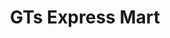 ---
title: "GTs Express Mart"
url: /greenville/gts-express-mart-white-horse-road/
shop: convenience
---